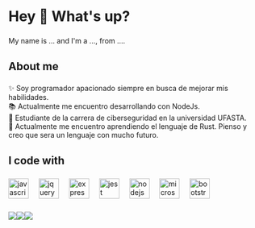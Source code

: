 <h1 align="left">Hey 👋 What's up?</h1>

###

<p align="left">My name is ... and I'm a ..., from ....</p>

###

<h2 align="left">About me</h2>

###

<p align="left">✨ Soy programador apacionado siempre en busca de mejorar mis habilidades.<br>📚 Actualmente me encuentro desarrollando con NodeJs.<br>🎯 Estudiante de la carrera de ciberseguridad en la universidad UFASTA.<br>🎲 Actualmente me encuentro aprendiendo el lenguaje de Rust. Pienso y creo que sera un lenguaje con mucho futuro.</p>

###

<h2 align="left">I code with</h2>

###

<div align="left">
  <img src="https://cdn.jsdelivr.net/gh/devicons/devicon/icons/javascript/javascript-original.svg" height="40" alt="javascript logo"  />
  <img width="12" />
  <img src="https://cdn.jsdelivr.net/gh/devicons/devicon/icons/jquery/jquery-original.svg" height="40" alt="jquery logo"  />
  <img width="12" />
  <img src="https://cdn.jsdelivr.net/gh/devicons/devicon/icons/express/express-original.svg" height="40" alt="express logo"  />
  <img width="12" />
  <img src="https://cdn.jsdelivr.net/gh/devicons/devicon/icons/jest/jest-plain.svg" height="40" alt="jest logo"  />
  <img width="12" />
  <img src="https://cdn.jsdelivr.net/gh/devicons/devicon/icons/nodejs/nodejs-original.svg" height="40" alt="nodejs logo"  />
  <img width="12" />
  <img src="https://cdn.jsdelivr.net/gh/devicons/devicon/icons/microsoftsqlserver/microsoftsqlserver-plain.svg" height="40" alt="microsoftsqlserver logo"  />
  <img width="12" />
  <img src="https://cdn.jsdelivr.net/gh/devicons/devicon/icons/bootstrap/bootstrap-original.svg" height="40" alt="bootstrap logo"  />
</div>

###


![](https://github-readme-stats.vercel.app/api?username=Falkito21&theme=dark&hide_border=false&include_all_commits=true&count_private=true)![](https://github-readme-streak-stats.herokuapp.com/?user=Falkito21&theme=dark&hide_border=false)![](https://github-readme-stats.vercel.app/api/top-langs/?username=Falkito21&theme=dark&hide_border=false&include_all_commits=true&count_private=true&layout=compact)
